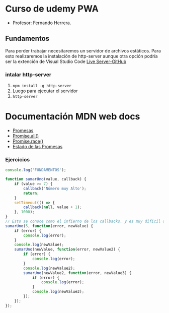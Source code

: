 
# Curso de udemy PWA 

- Profesor: Fernando Herrera. 

## Fundamentos

Para porder trabajar necesitaremos un servidor de archivos estáticos. Para esto realizaremos la instalación de http-server aunque otra opción podría ser la extención de Visual Studio Code [Live Server-GitHub](https://github.com/ritwickdey/vscode-live-server)
### intalar  http-server

1. `npm install -g http-server`
2. Luego para ejecutar el servidor
3. `http-server`

# Documentación MDN web docs
- [Promesas](https://developer.mozilla.org/es/docs/Web/JavaScript/Referencia/Objetos_globales/Promise/prototype)
- [Promise.all()](https://developer.mozilla.org/es/docs/Web/JavaScript/Referencia/Objetos_globales/Promise/all)
- [Promise.race()](https://developer.mozilla.org/es/docs/Web/JavaScript/Referencia/Objetos_globales/Promise/race)
- [Estado de las Promesas](Doc/estados-de-las-promesas.pdf)

### Ejercicios

```javascript
console.log('FUNDAMENTOS');

function sumarUno(value, callback) {
	if (value >= 7) {
		callback('Número muy Alto');
		return;
	}
	setTimeout(() => {
		callback(null, value + 1);
	}, 1000);
}
// Esto se conoce como el infierno de los callbacks. y es muy dificil de mantener.
sumarUno(5, function(error, newValue) {
	if (error) {
		console.log(error);
	}
	console.log(newValue);
	sumarUno(newValue, function(error, newValue2) {
		if (error) {
			console.log(error);
		}
		console.log(newValue2);
		sumarUno(newValue2, function(error, newValue3) {
			if (error) {
				console.log(error);
			}
			console.log(newValue3);
		});
	});
});

```